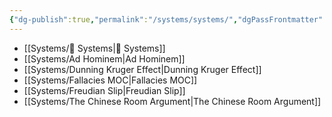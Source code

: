 ```yaml
---
{"dg-publish":true,"permalink":"/systems/systems/","dgPassFrontmatter":true,"noteIcon":"3","created":"2023-12-12T01:01:57.372+05:30","updated":"2023-12-12T01:02:32.641+05:30"}
---
```



- [[Systems/🤔 Systems\|🤔 Systems]]
- [[Systems/Ad Hominem\|Ad Hominem]]
- [[Systems/Dunning Kruger Effect\|Dunning Kruger Effect]]
- [[Systems/Fallacies MOC\|Fallacies MOC]]
- [[Systems/Freudian Slip\|Freudian Slip]]
- [[Systems/The Chinese Room Argument\|The Chinese Room Argument]]

